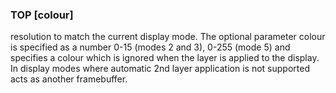 

### TOP [colour]

resolution to match the current display mode. The optional parameter colour is specified as a number 0-15 (modes 2 and 3), 0-255 (mode 5) and specifies a colour which is ignored when the layer is applied to the display. In display modes where automatic 2nd layer application is not supported acts as another framebuffer.
